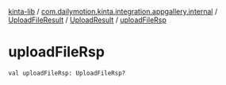[kinta-lib](../../../index.md) / [com.dailymotion.kinta.integration.appgallery.internal](../../index.md) / [UploadFileResult](../index.md) / [UploadResult](index.md) / [uploadFileRsp](./upload-file-rsp.md)

# uploadFileRsp

`val uploadFileRsp: UploadFileRsp?`